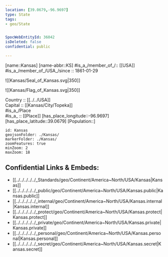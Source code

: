 ```yaml
---
location: [39.0679,-96.9697] 
type: State
tags:
- geo/State


SpocWebEntityId: 36042
isDeleted: false
confidential: public

---
```

[name::Kansas] 
[name-abbr::KS] 
#is_a_/member_of_/:: [[USA]]
#is_a_/member_of_/USA_/since :: 1861-01-29  


![[Kansas/Seal_of_Kansas.svg|350]] 

![[Kansas/Flag_of_Kansas.svg|350]] 

Country :: [[../../USA]]  
Capital :: [[Kansas/City/Topeka]]  
#is_a_/Place  
#is_a_ :: [[Place]] 
[has_place_longitude::-96.9697] 
[has_place_latitude::39.0679] 
[Population::] 



```leaflet
id: Kansas
geojsonFolder: ./Kansas/
markerFolder: ./Kansas/
zoomFeatures: true 
minZoom: 2 
maxZoom: 18
```


## Confidential Links & Embeds: 
- [[../../../../../_Standards/geo/Continent/America~North/USA/Kansas|Kansas]] 
- [[../../../../../_public/geo/Continent/America~North/USA/Kansas.public|Kansas.public]] 
- [[../../../../../_internal/geo/Continent/America~North/USA/Kansas.internal|Kansas.internal]] 
- [[../../../../../_protect/geo/Continent/America~North/USA/Kansas.protect|Kansas.protect]] 
- [[../../../../../_private/geo/Continent/America~North/USA/Kansas.private|Kansas.private]] 
- [[../../../../../_personal/geo/Continent/America~North/USA/Kansas.personal|Kansas.personal]] 
- [[../../../../../_secret/geo/Continent/America~North/USA/Kansas.secret|Kansas.secret]] 
